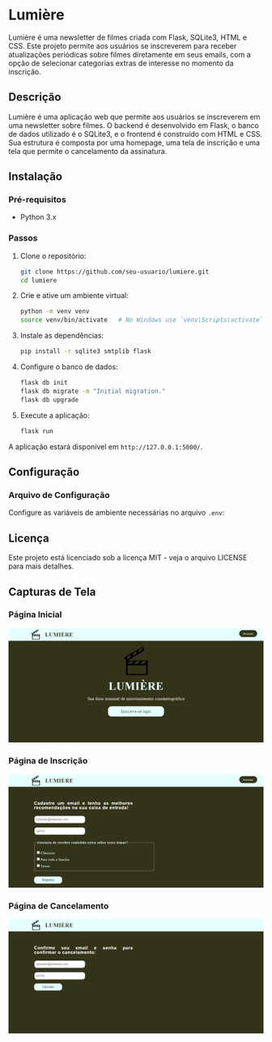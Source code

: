 # Lumière

Lumière é uma newsletter de filmes criada com Flask, SQLite3, HTML e CSS. Este projeto permite aos usuários se inscreverem para receber atualizações periódicas sobre filmes diretamente em seus emails, com a opção de selecionar categorias extras de interesse no momento da inscrição.

## Descrição

Lumière é uma aplicação web que permite aos usuários se inscreverem em uma newsletter sobre filmes. O backend é desenvolvido em Flask, o banco de dados utilizado é o SQLite3, e o frontend é construído com HTML e CSS. Sua estrutura é composta por uma homepage, uma tela de inscrição e uma tela que permite o cancelamento da assinatura.

## Instalação

### Pré-requisitos

- Python 3.x

### Passos

1. Clone o repositório:

    ```bash
    git clone https://github.com/seu-usuario/lumiere.git
    cd lumiere
    ```

2. Crie e ative um ambiente virtual:

    ```bash
    python -m venv venv
    source venv/bin/activate   # No Windows use `venv\Scripts\activate`
    ```

3. Instale as dependências:

    ```bash
    pip install -r sqlite3 smtplib flask
    ```

4. Configure o banco de dados:

    ```bash
    flask db init
    flask db migrate -m "Initial migration."
    flask db upgrade
    ```

5. Execute a aplicação:

    ```bash
    flask run
    ```

A aplicação estará disponível em `http://127.0.0.1:5000/`.

## Configuração

### Arquivo de Configuração

Configure as variáveis de ambiente necessárias no arquivo `.env`:

## Licença

Este projeto está licenciado sob a licença MIT - veja o arquivo LICENSE para mais detalhes.

## Capturas de Tela

### Página Inicial
<img src="Tela Inicial.png" alt="tela inicial">

### Página de Inscrição
<img src="Tela Inscricao.png" alt="tela inscricao">

### Página de Cancelamento
<img src="Tela Cancel.png" alt="tela cancelamento">


